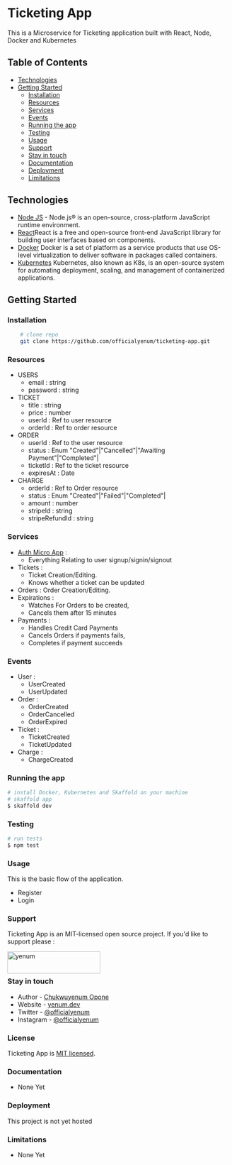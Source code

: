 # Ticketing App

This is a Microservice for Ticketing application built with React, Node, Docker and Kubernetes

## Table of Contents

-   [Technologies](#technologies)
-   [Getting Started](#getting-started)
    -   [Installation](#installation)
    -   [Resources](#resources)
    -   [Services](#services)
    -   [Events](#events)
    -   [Running the app](#running-the-app)
    -   [Testing](#testing)
    -   [Usage](#usage)
    -   [Support](#support)
    -   [Stay in touch](#stay-in-touch)
    -   [Documentation](#documentation)
    -   [Deployment](#deployment)
    -   [Limitations](#limitations)

## Technologies
-   [Node JS](https://nodejs.org/) - Node.js® is an open-source, cross-platform JavaScript runtime environment.
-   [React](https://react.dev)React is a free and open-source front-end JavaScript library for building user interfaces based on components.
-   [Docker](https://docker.com) Docker is a set of platform as a service products that use OS-level virtualization to deliver software in packages called containers.
-   [Kubernetes](https://kubernetes.io/) Kubernetes, also known as K8s, is an open-source system for automating deployment, scaling, and management of containerized applications.

## Getting Started

### Installation
```bash
    # clone repo
    git clone https://github.com/officialyenum/ticketing-app.git

```

### Resources
- USERS
    - email : string
    - password : string
- TICKET
    - title : string
    - price : number
    - userId : Ref to user resource
    - orderId : Ref to order resource
- ORDER
    - userId : Ref to the user resource
    - status :  Enum "Created"|"Cancelled"|"Awaiting Payment"|"Completed"|
    - ticketId : Ref to the ticket resource
    - expiresAt : Date
- CHARGE
    - orderId : Ref to Order resource
    - status : Enum "Created"|"Failed"|"Completed"|
    - amount : number
    - stripeId : string
    - stripeRefundId : string

### Services
- [Auth Micro App](https://github.com/officialyenum/ticketing-app/tree/main/auth#readme) : 
    -   Everything Relating to user signup/signin/signout
- Tickets : 
    -   Ticket Creation/Editing. 
    -   Knows whether a ticket can  be updated
- Orders : Order Creation/Editing.
- Expirations : 
    -   Watches For Orders to be created, 
    -   Cancels them after 15 minutes
- Payments : 
    -   Handles Credit Card Payments
    -   Cancels Orders if payments fails, 
    -   Completes if payment succeeds


### Events

- User :
  - UserCreated
  - UserUpdated
- Order :
  - OrderCreated
  - OrderCancelled
  - OrderExpired
- Ticket :
  - TicketCreated
  - TicketUpdated
- Charge :
  - ChargeCreated


### Running the app

```bash
# install Docker, Kubernetes and Skaffold on your machine
# skaffold app
$ skaffold dev 

```

### Testing

```bash
# run tests
$ npm test


```

### Usage

This is the basic flow of the application.
-   Register
-   Login

### Support

Ticketing App is an MIT-licensed open source project. If you'd like to support please : <p><a href="https://www.buymeacoffee.com/yenum"> <img align="left" src="https://cdn.buymeacoffee.com/buttons/v2/default-yellow.png" height="50" width="210" alt="yenum" /></a></p>
<br>
<br>

### Stay in touch

- Author - [Chukwuyenum Opone](https://github.com/officialyenum)
- Website - [yenum.dev](https://yenum.dev/)
- Twitter - [@officialyenum](https://twitter.com/officialyenum)
- Instagram - [@officialyenum](https://www.instagram.com/officialyenum/?hl=en)


### License

Ticketing App is [MIT licensed](https://github.com/officialyenum/ticketing-app/blob/main/LICENSE).


### Documentation
-   None Yet

### Deployment

This project is not yet hosted


### Limitations
-   None Yet

